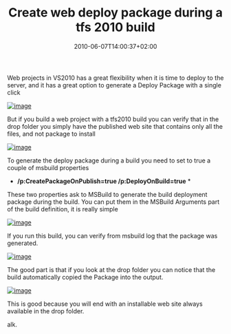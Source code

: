 ﻿---
title: "Create web deploy package during a tfs 2010 build"
description: ""
date: 2010-06-07T14:00:37+02:00
draft: false
tags: [TFS Build]
categories: [Tfs]
---
Web projects in VS2010 has a great flexibility when it is time to deploy to the server, and it has a great option to generate a Deploy Package with a single click

[![image](https://www.codewrecks.com/blog/wp-content/uploads/2010/06/image_thumb8.png "image")](https://www.codewrecks.com/blog/wp-content/uploads/2010/06/image8.png)

But if you build a web project with a tfs2010 build you can verify that in the drop folder you simply have the published web site that contains only all the files, and not package to install

[![image](https://www.codewrecks.com/blog/wp-content/uploads/2010/06/image_thumb9.png "image")](https://www.codewrecks.com/blog/wp-content/uploads/2010/06/image9.png)

To generate the deploy package during a build you need to set to true a couple of msbuild properties

* **/p:CreatePackageOnPublish=true /p:DeployOnBuild=true** *

These two properties ask to MSBuild to generate the build deployment package during the build. You can put them in the MSBuild Arguments part of the build definition, it is really simple

[![image](https://www.codewrecks.com/blog/wp-content/uploads/2010/06/image_thumb10.png "image")](https://www.codewrecks.com/blog/wp-content/uploads/2010/06/image10.png)

If you run this build, you can verify from msbuild log that the package was generated.

[![image](https://www.codewrecks.com/blog/wp-content/uploads/2010/06/image_thumb11.png "image")](https://www.codewrecks.com/blog/wp-content/uploads/2010/06/image11.png)

The good part is that if you look at the drop folder you can notice that the build automatically copied the Package into the output.

[![image](https://www.codewrecks.com/blog/wp-content/uploads/2010/06/image_thumb12.png "image")](https://www.codewrecks.com/blog/wp-content/uploads/2010/06/image12.png)

This is good because you will end with an installable web site always available in the drop folder.

alk.
